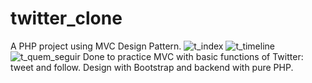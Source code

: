 # twitter_clone
A PHP project using MVC Design Pattern.
![t_index](https://user-images.githubusercontent.com/101893955/162063821-1269f914-e24a-491c-a81f-900c3bd8ccfd.png)
![t_timeline](https://user-images.githubusercontent.com/101893955/162063835-f302fd30-c215-4c4b-83b7-31cdef93794a.png)
![t_quem_seguir](https://user-images.githubusercontent.com/101893955/162063852-465e60bb-cbc0-47a6-b16e-4614f3c97226.png)
Done to practice MVC with basic functions of Twitter: tweet and follow. Design with Bootstrap and backend with pure PHP.
